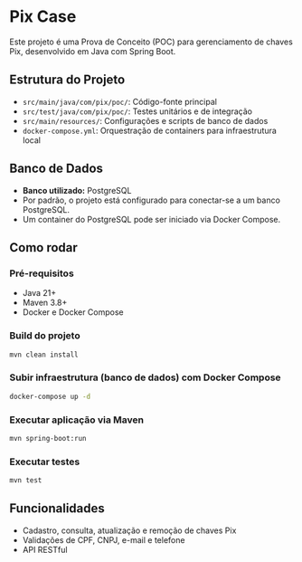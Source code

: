 # Pix Case

Este projeto é uma Prova de Conceito (POC) para gerenciamento de chaves Pix, desenvolvido em Java com Spring Boot.

## Estrutura do Projeto

- `src/main/java/com/pix/poc/`: Código-fonte principal
- `src/test/java/com/pix/poc/`: Testes unitários e de integração
- `src/main/resources/`: Configurações e scripts de banco de dados
- `docker-compose.yml`: Orquestração de containers para infraestrutura local

## Banco de Dados

- **Banco utilizado:** PostgreSQL
- Por padrão, o projeto está configurado para conectar-se a um banco PostgreSQL.
- Um container do PostgreSQL pode ser iniciado via Docker Compose.

## Como rodar

### Pré-requisitos

- Java 21+
- Maven 3.8+
- Docker e Docker Compose

### Build do projeto

```sh
mvn clean install
```

### Subir infraestrutura (banco de dados) com Docker Compose

```sh
docker-compose up -d
```

### Executar aplicação via Maven

```sh
mvn spring-boot:run
```

### Executar testes

```sh
mvn test
```

## Funcionalidades

- Cadastro, consulta, atualização e remoção de chaves Pix
- Validações de CPF, CNPJ, e-mail e telefone
- API RESTful

